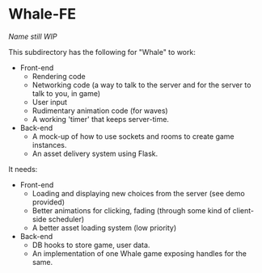 # Whale-FE
*Name still WIP*

This subdirectory has the following for "Whale" to work:
- Front-end
  - Rendering code
  - Networking code (a way to talk to the server and for the server to talk to you, in game)
  - User input
  - Rudimentary animation code (for waves)
  - A working 'timer' that keeps server-time.
- Back-end
  - A mock-up of how to use sockets and rooms to create game instances.
  - An asset delivery system using Flask.
 
It needs:
- Front-end
  - Loading and displaying new choices from the server (see demo provided)
  - Better animations for clicking, fading (through some kind of client-side scheduler)
  - A better asset loading system (low priority)
- Back-end
  - DB hooks to store game, user data.
  - An implementation of one Whale game exposing handles for the same.
